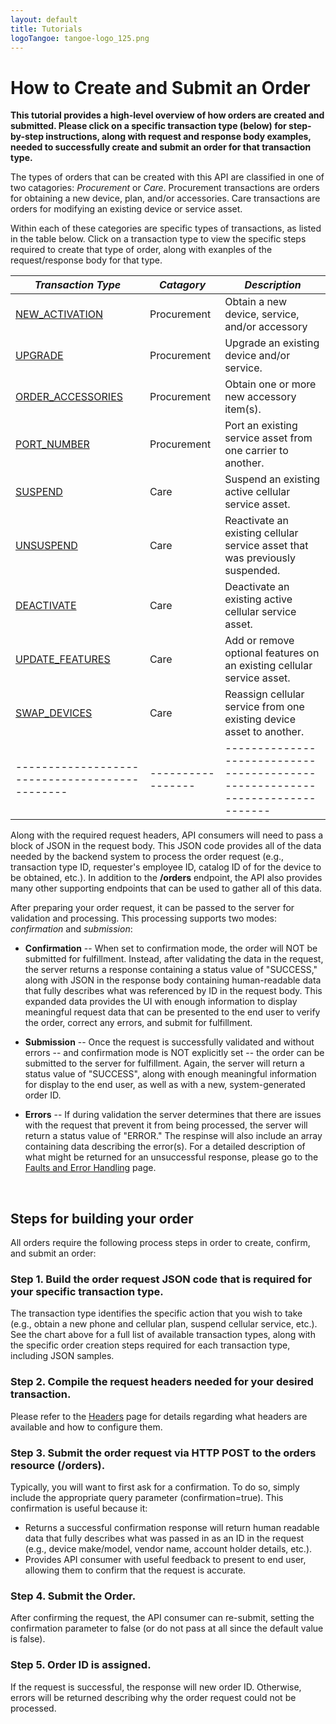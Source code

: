 ```yaml
---
layout: default
title: Tutorials
logoTangoe: tangoe-logo_125.png
---
```


# How to Create and Submit an Order

**This tutorial provides a high-level overview of how orders are created and submitted. Please click on a specific transaction type (below) for step-by-step instructions, along with request and response body examples, needed to successfully create and submit an order for that transaction type.**
<br/>

The types of orders that can be created with this API are classified in one of two catagories: *Procurement* or *Care*. Procurement transactions are orders for obtaining a new device, plan, and/or accessories. Care transactions are orders for modifying an existing device or service asset. 

Within each of these categories are specific types of transactions, as listed in the table below. Click on a transaction type to view the specific steps required to create that type of order, along with exanples of the request/response body for that type.


| ***Transaction Type*** 								| ***Catagory*** 	| ***Description*** 															|
| ----------------------------------------------		| ----------------- | ----------------------------------------------------------------------------- |
| [NEW_ACTIVATION](/tutorials/orders/new_activation/)	| Procurement 		| Obtain a new device, service, and/or accessory 								|
| [UPGRADE](/tutorials/orders/upgrade/)					| Procurement 		| Upgrade an existing device and/or service.									|
| [ORDER_ACCESSORIES](/tutorials/orders/order_accessories/) | Procurement 		| Obtain one or more new accessory item(s).  								|
| [PORT_NUMBER](/tutorials/orders/port_number/) 		| Procurement 		| Port an existing service asset from one carrier to another. 					|
| [SUSPEND](/tutorials/orders/suspend/)	 				| Care 				| Suspend an existing active cellular service asset.							|
| [UNSUSPEND](/tutorials/orders/unsuspend/) 	 		| Care 				| Reactivate an existing cellular service asset that was previously suspended. 	|
| [DEACTIVATE](/tutorials/orders/deactivate/) 	 		| Care 				| Deactivate an existing active cellular service asset.							|
| [UPDATE_FEATURES](/tutorials/orders/update_features/)	| Care 				| Add or remove optional features on an existing cellular service asset. 		|
| [SWAP_DEVICES](/tutorials/orders/swap_devices/) 		| Care 				| Reassign cellular service from one existing device asset to another. 			|	
| ----------------------------------------------		| ----------------- | ----------------------------------------------------------------------------- |


Along with the required request headers, API consumers will need to pass a block of JSON in the request body. This JSON code provides all of the data needed by the backend system to process the order request (e.g., transaction type ID, requester's employee ID, catalog ID of for the device to be obtained, etc.). In addition to the **/orders** endpoint, the API also provides many other supporting endpoints that can be used to gather all of this data.

After preparing your order request, it can be passed to the server for validation and processing. This processing supports two modes: *confirmation* and *submission*:

* **Confirmation** -- When set to confirmation mode, the order will NOT be submitted for fulfillment. Instead, after validating the data in the request, the server returns a response containing a status value of "SUCCESS," along with JSON in the response body containing human-readable data that fully describes what was referenced by ID in the request body. This expanded data provides the UI with enough information to display meaningful request data that can be presented to the end user to verify the order, correct any errors, and submit for fulfillment.

* **Submission** -- Once the request is successfully validated and without errors -- and confirmation mode is NOT explicitly set -- the order can be submitted to the server for fulfillment. Again, the server will return a status value of "SUCCESS", along with enough meaningful information for display to the end user, as well as with a new, system-generated order ID.

* **Errors** -- If during validation the server determines that there are issues with the request that prevent it from being processed, the server will return a status value of "ERROR." The respinse will also include an array containing data describing the error(s). For a detailed description of what might be returned for an unsuccessful response, please go to the [Faults and Error Handling](/concepts/errors/) page.
<br />


## Steps for building your order


All orders require the following process steps in order to create, confirm, and submit an order:

### Step 1. Build the order request JSON code that is required for your specific transaction type.
The transaction type identifies the specific action that you wish to take (e.g., obtain a new phone and cellular plan, suspend cellular service, etc.). See the chart above for a full list of available transaction types, along with the specific order creation steps required for each transaction type, including JSON samples.
 
### Step 2. Compile the request headers needed for your desired transaction.
Please refer to the [Headers](/concepts/headers/) page for details regarding what headers are available and how to configure them.

### Step 3. Submit the order request via HTTP POST to the orders resource (/orders).
Typically, you will want to first ask for a confirmation. To do so, simply include the appropriate query parameter (confirmation=true). This confirmation is useful because it:

* Returns a successful confirmation response will return  human readable data that fully describes what was passed in as an ID in the request (e.g., device make/model, vendor name, account holder details, etc.).
* Provides API consumer with useful feedback to present to end user, allowing them to confirm that the request is accurate.

### Step 4. Submit the Order.
After confirming the request, the API consumer can re-submit, setting the confirmation parameter to false (or do not pass at all since the default value is false). 

### Step 5. Order ID is assigned.
If the request is successful, the response will new order ID. Otherwise, errors will be returned describing why the order request could not be processed.



